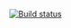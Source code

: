 [![Build status](https://ci.appveyor.com/api/projects/status/898kugxoaokgbv87?svg=true)](https://ci.appveyor.com/project/alexreshetnikova/pageobject)
